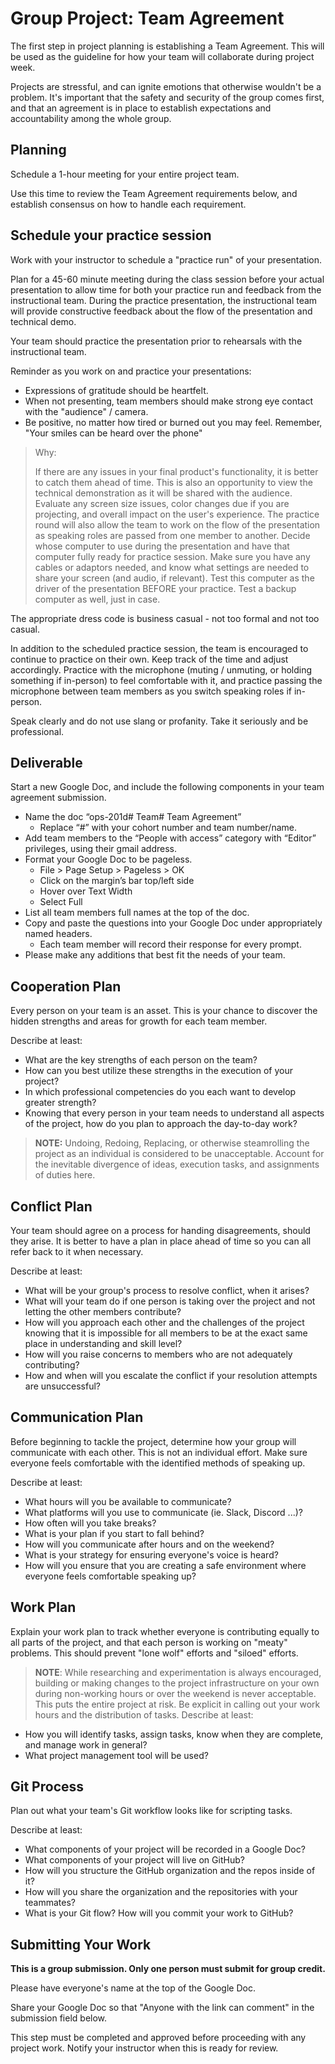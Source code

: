 # Group Project: Team Agreement

The first step in project planning is establishing a Team Agreement. This will be used as the guideline for how your team will collaborate during project week.

Projects are stressful, and can ignite emotions that otherwise wouldn't be a problem. It's important that the safety and security of the group comes first, and that an agreement is in place to establish expectations and accountability among the whole group.

## Planning

Schedule a 1-hour meeting for your entire project team.

Use this time to review the Team Agreement requirements below, and establish consensus on how to handle each requirement.

## Schedule your practice session

Work with your instructor to schedule a "practice run" of your presentation.

Plan for a 45-60 minute meeting during the class session before your actual presentation to allow time for both your practice run and feedback from the instructional team. During the practice presentation, the instructional team will provide constructive feedback about the flow of the presentation and technical demo.

Your team should practice the presentation prior to rehearsals with the instructional team.

Reminder as you work on and practice your presentations:
  - Expressions of gratitude should be heartfelt.
  - When not presenting, team members should make strong eye contact with the "audience" / camera.
  - Be positive, no matter how tired or burned out you may feel. Remember, "Your smiles can be heard over the phone"

> Why:
>
> If there are any issues in your final product's functionality, it is better to catch them ahead of time. This is also an opportunity to view the technical demonstration as it will be shared with the audience. Evaluate any screen size issues, color changes due if you are projecting, and overall impact on the user's experience. The practice round will also allow the team to work on the flow of the presentation as speaking roles are passed from one member to another.
Decide whose computer to use during the presentation and have that computer fully ready for practice session. Make sure you have any cables or adaptors needed, and know what settings are needed to share your screen (and audio, if relevant). Test this computer as the driver of the presentation BEFORE your practice. Test a backup computer as well, just in case.

The appropriate dress code is business casual - not too formal and not too casual.

In addition to the scheduled practice session, the team is encouraged to continue to practice on their own. Keep track of the time and adjust accordingly. Practice with the microphone (muting / unmuting, or holding something if in-person) to feel comfortable with it, and practice passing the microphone between team members as you switch speaking roles if in-person.

Speak clearly and do not use slang or profanity. Take it seriously and be professional.

## Deliverable

Start a new Google Doc, and include the following components in your team agreement submission.
  - Name the doc “ops-201d# Team# Team Agreement”
    - Replace “#” with your cohort number and team number/name.
  - Add team members to the “People with access” category with “Editor” privileges, using their gmail address.
  - Format your Google Doc to be pageless.
    - File > Page Setup > Pageless > OK
    - Click on the margin’s bar top/left side
    - Hover over Text Width
    - Select Full
  - List all team members full names at the top of the doc.
  - Copy and paste the questions into your Google Doc under appropriately named headers.
    - Each team member will record their response for every prompt.
  - Please make any additions that best fit the needs of your team.

## Cooperation Plan

Every person on your team is an asset. This is your chance to discover the hidden strengths and areas for growth for each team member.

Describe at least:
  - What are the key strengths of each person on the team?
  - How can you best utilize these strengths in the execution of your project?
  - In which professional competencies do you each want to develop greater strength?
  - Knowing that every person in your team needs to understand all aspects of the project, how do you plan to approach the day-to-day work?

> **NOTE:** Undoing, Redoing, Replacing, or otherwise steamrolling the project as an individual is considered to be unacceptable. Account for the inevitable divergence of ideas, execution tasks, and assignments of duties here.
## Conflict Plan

Your team should agree on a process for handing disagreements, should they arise. It is better to have a plan in place ahead of time so you can all refer back to it when necessary.

Describe at least:
  - What will be your group's process to resolve conflict, when it arises?
  - What will your team do if one person is taking over the project and not letting the other members contribute?
  - How will you approach each other and the challenges of the project knowing that it is impossible for all members to be at the exact same place in understanding and skill level?
  - How will you raise concerns to members who are not adequately contributing?
  - How and when will you escalate the conflict if your resolution attempts are unsuccessful?

## Communication Plan

Before beginning to tackle the project, determine how your group will communicate with each other. This is not an individual effort. Make sure everyone feels comfortable with the identified methods of speaking up.

Describe at least:
  - What hours will you be available to communicate?
  - What platforms will you use to communicate (ie. Slack, Discord ...)?
  - How often will you take breaks?
  - What is your plan if you start to fall behind?
  - How will you communicate after hours and on the weekend?
  - What is your strategy for ensuring everyone's voice is heard?
  - How will you ensure that you are creating a safe environment where everyone feels comfortable speaking up?

## Work Plan

Explain your work plan to track whether everyone is contributing equally to all parts of the project, and that each person is working on "meaty" problems. This should prevent "lone wolf" efforts and "siloed" efforts.

> **NOTE**: While researching and experimentation is always encouraged, building or making changes to the project infrastructure on your own during non-working hours or over the weekend is never acceptable. This puts the entire project at risk. Be explicit in calling out your work hours and the distribution of tasks.
Describe at least:
  - How you will identify tasks, assign tasks, know when they are complete, and manage work in general?
  - What project management tool will be used?

## Git Process

Plan out what your team's Git workflow looks like for scripting tasks.

Describe at least:
  - What components of your project will be recorded in a Google Doc?
  - What components of your project will live on GitHub?
  - How will you structure the GitHub organization and the repos inside of it?
  - How will you share the organization and the repositories with your teammates?
  - What is your Git flow? How will you commit your work to GitHub?

## Submitting Your Work

**This is a group submission. Only one person must submit for group credit.**

Please have everyone's name at the top of the Google Doc.

Share your Google Doc so that "Anyone with the link can comment" in the submission field below.

This step must be completed and approved before proceeding with any project work. Notify your instructor when this is ready for review.
